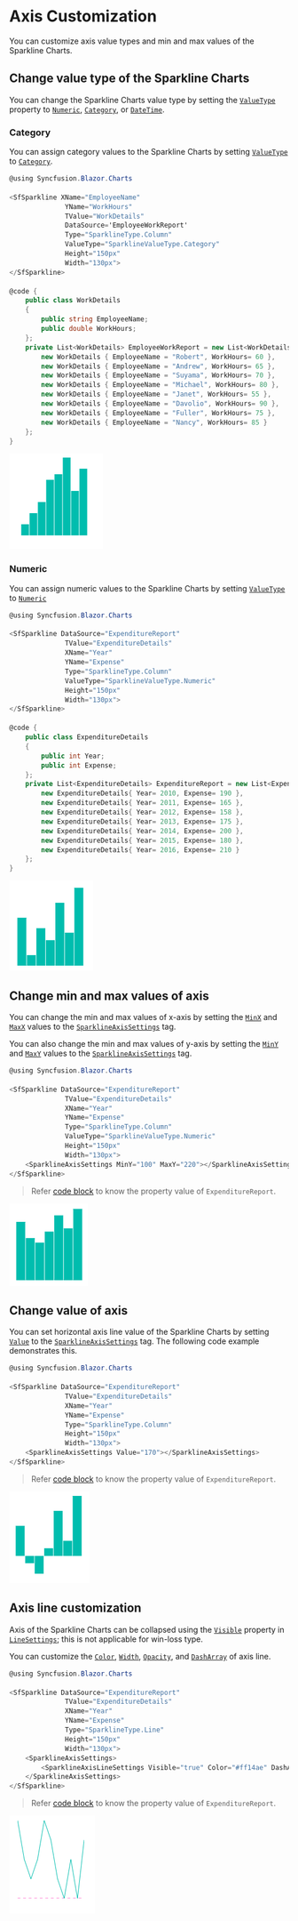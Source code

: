 # Axis Customization

You can customize axis value types and min and max values of the Sparkline Charts.

## Change value type of the Sparkline Charts

You can change the Sparkline Charts value type by setting the [`ValueType`](https://help.syncfusion.com/cr/cref_files/aspnetcore-blazor/Syncfusion.Blazor~Syncfusion.Blazor.Charts.ValueType.html) property to [`Numeric`](https://help.syncfusion.com/cr/cref_files/aspnetcore-blazor/Syncfusion.Blazor~Syncfusion.Blazor.Charts.ValueType.html), [`Category`](https://help.syncfusion.com/cr/cref_files/aspnetcore-blazor/Syncfusion.Blazor~Syncfusion.Blazor.Charts.ValueType.html), or [`DateTime`](https://help.syncfusion.com/cr/cref_files/aspnetcore-blazor/Syncfusion.Blazor~Syncfusion.Blazor.Charts.ValueType.html).

### Category

You can assign category values to the Sparkline Charts by setting [`ValueType`](https://help.syncfusion.com/cr/cref_files/aspnetcore-blazor/Syncfusion.Blazor~Syncfusion.Blazor.Charts.ValueType.html) to [`Category`](https://help.syncfusion.com/cr/cref_files/aspnetcore-blazor/Syncfusion.Blazor~Syncfusion.Blazor.Charts.ValueType.html).

```csharp
@using Syncfusion.Blazor.Charts

<SfSparkline XName="EmployeeName"
              YName="WorkHours"
              TValue="WorkDetails"
              DataSource='EmployeeWorkReport'
              Type="SparklineType.Column"
              ValueType="SparklineValueType.Category"
              Height="150px"
              Width="130px">
</SfSparkline>

@code {
    public class WorkDetails
    {
        public string EmployeeName;
        public double WorkHours;
    };
    private List<WorkDetails> EmployeeWorkReport = new List<WorkDetails> {
        new WorkDetails { EmployeeName = "Robert", WorkHours= 60 },
        new WorkDetails { EmployeeName = "Andrew", WorkHours= 65 },
        new WorkDetails { EmployeeName = "Suyama", WorkHours= 70 },
        new WorkDetails { EmployeeName = "Michael", WorkHours= 80 },
        new WorkDetails { EmployeeName = "Janet", WorkHours= 55 },
        new WorkDetails { EmployeeName = "Davolio", WorkHours= 90 },
        new WorkDetails { EmployeeName = "Fuller", WorkHours= 75 },
        new WorkDetails { EmployeeName = "Nancy", WorkHours= 85 }
    };
}
```

![Sparkline Charts with category type](./images/Axis/Category.png)

### Numeric

You can assign numeric values to the Sparkline Charts by setting [`ValueType`](https://help.syncfusion.com/cr/cref_files/aspnetcore-blazor/Syncfusion.Blazor~Syncfusion.Blazor.Charts.ValueType.html) to [`Numeric`](https://help.syncfusion.com/cr/cref_files/aspnetcore-blazor/Syncfusion.Blazor~Syncfusion.Blazor.Charts.ValueType.html)

```csharp
@using Syncfusion.Blazor.Charts

<SfSparkline DataSource="ExpenditureReport"
              TValue="ExpenditureDetails"
              XName="Year"
              YName="Expense"
              Type="SparklineType.Column"
              ValueType="SparklineValueType.Numeric"
              Height="150px"
              Width="130px">
</SfSparkline>

@code {
    public class ExpenditureDetails
    {
        public int Year;
        public int Expense;
    };
    private List<ExpenditureDetails> ExpenditureReport = new List<ExpenditureDetails> {
        new ExpenditureDetails{ Year= 2010, Expense= 190 },
        new ExpenditureDetails{ Year= 2011, Expense= 165 },
        new ExpenditureDetails{ Year= 2012, Expense= 158 },
        new ExpenditureDetails{ Year= 2013, Expense= 175 },
        new ExpenditureDetails{ Year= 2014, Expense= 200 },
        new ExpenditureDetails{ Year= 2015, Expense= 180 },
        new ExpenditureDetails{ Year= 2016, Expense= 210 }
    };
}
```

![Sparkline Charts with numeric value type](./images/Axis/Numeric.png)

## Change min and max values of axis

You can change the min and max values of x-axis by setting the [`MinX`](https://help.syncfusion.com/cr/cref_files/aspnetcore-blazor/Syncfusion.Blazor~Syncfusion.Blazor.Charts.SparklineAxisSettings~_minX.html) and [`MaxX`](https://help.syncfusion.com/cr/cref_files/aspnetcore-blazor/Syncfusion.Blazor~Syncfusion.Blazor.Charts.SparklineAxisSettings~_maxX.html) values to the [`SparklineAxisSettings`](https://help.syncfusion.com/cr/blazor/Syncfusion.Blazor~Syncfusion.Blazor.Charts.SparklineAxisSettings.html) tag.

You can also change the min and max values of y-axis by setting the [`MinY`](https://help.syncfusion.com/cr/cref_files/aspnetcore-blazor/Syncfusion.Blazor~Syncfusion.Blazor.Charts.SparklineAxisSettings~_minY.html) and [`MaxY`](https://help.syncfusion.com/cr/cref_files/aspnetcore-blazor/Syncfusion.Blazor~Syncfusion.Blazor.Charts.SparklineAxisSettings~_maxY.html) values to the [`SparklineAxisSettings`](https://help.syncfusion.com/cr/cref_files/aspnetcore-blazor/Syncfusion.Blazor~Syncfusion.Blazor.Charts.SparklineAxisSettings.html) tag.

```csharp
@using Syncfusion.Blazor.Charts

<SfSparkline DataSource="ExpenditureReport"
              TValue="ExpenditureDetails"
              XName="Year"
              YName="Expense"
              Type="SparklineType.Column"
              ValueType="SparklineValueType.Numeric"
              Height="150px"
              Width="130px">
    <SparklineAxisSettings MinY="100" MaxY="220"></SparklineAxisSettings>
</SfSparkline>
```

> Refer [code block](#numeric) to know the property value of `ExpenditureReport`.

![Sparkline Charts with min and max value](./images/Axis/minmaxvalue.png)

## Change value of axis

You can set horizontal axis line value of the Sparkline Charts by setting [`Value`](https://help.syncfusion.com/cr/cref_files/aspnetcore-blazor/Syncfusion.Blazor~Syncfusion.Blazor.Charts.SparklineAxisSettings~_value.html) to the [`SparklineAxisSettings`](https://help.syncfusion.com/cr/cref_files/aspnetcore-blazor/Syncfusion.Blazor~Syncfusion.Blazor.Charts.SparklineAxisSettings.html) tag. The following code example demonstrates this.

```csharp
@using Syncfusion.Blazor.Charts

<SfSparkline DataSource="ExpenditureReport"
              TValue="ExpenditureDetails"
              XName="Year"
              YName="Expense"
              Type="SparklineType.Column"
              Height="150px"
              Width="130px">
    <SparklineAxisSettings Value="170"></SparklineAxisSettings>
</SfSparkline>
```

> Refer [code block](#numeric) to know the property value of `ExpenditureReport`.

![Sparkline Charts with axis value](./images/Axis/AxisValue.png)

## Axis line customization

Axis of the Sparkline Charts can be collapsed using the [`Visible`](https://help.syncfusion.com/cr/cref_files/aspnetcore-blazor/Syncfusion.Blazor~Syncfusion.Blazor.Charts.SparklineAxisLineSettings~Visible.html) property in [`LineSettings`](https://help.syncfusion.com/cr/cref_files/aspnetcore-blazor/Syncfusion.Blazor~Syncfusion.Blazor.Charts.SparklineAxisLineSettings.html); this is not applicable for win-loss type.

You can customize the [`Color`](https://help.syncfusion.com/cr/cref_files/aspnetcore-blazor/Syncfusion.Blazor~Syncfusion.Blazor.Charts.SparklineAxisLineSettings.html), [`Width`](https://help.syncfusion.com/cr/cref_files/aspnetcore-blazor/Syncfusion.Blazor~Syncfusion.Blazor.Charts.SparklineAxisLineSettings~_width.html), [`Opacity`](https://help.syncfusion.com/cr/cref_files/aspnetcore-blazor/Syncfusion.Blazor~Syncfusion.Blazor.Charts.SparklineAxisLineSettings~_opacity.html), and [`DashArray`](https://help.syncfusion.com/cr/cref_files/aspnetcore-blazor/Syncfusion.Blazor~Syncfusion.Blazor.Charts.SparklineAxisLineSettings~_opacity.html) of axis line.

```csharp
@using Syncfusion.Blazor.Charts

<SfSparkline DataSource="ExpenditureReport"
              TValue="ExpenditureDetails"
              XName="Year"
              YName="Expense"
              Type="SparklineType.Line"
              Height="150px"
              Width="130px">
    <SparklineAxisSettings>
        <SparklineAxisLineSettings Visible="true" Color="#ff14ae" DashArray="5"></SparklineAxisLineSettings>
    </SparklineAxisSettings>
</SfSparkline>
```

> Refer [code block](#numeric) to know the property value of `ExpenditureReport`.

![Sparkline Charts with axis line settings](./images/Axis/LineCustomization.png)
